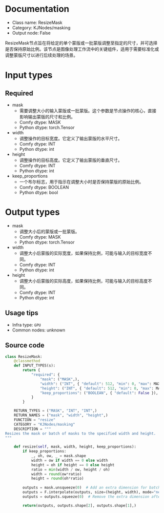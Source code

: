 
# Documentation
- Class name: ResizeMask
- Category: KJNodes/masking
- Output node: False

ResizeMask节点旨在将给定的单个蒙版或一批蒙版调整至指定的尺寸，并可选择是否保持原始比例。该节点是图像处理工作流中的关键组件，适用于需要标准化或调整蒙版尺寸以进行后续处理的场景。

# Input types
## Required
- mask
    - 需要调整大小的输入蒙版或一批蒙版。这个参数是节点操作的核心，直接影响输出蒙版的尺寸和比例。
    - Comfy dtype: MASK
    - Python dtype: torch.Tensor
- width
    - 调整操作的目标宽度。它定义了输出蒙版的水平尺寸。
    - Comfy dtype: INT
    - Python dtype: int
- height
    - 调整操作的目标高度。它定义了输出蒙版的垂直尺寸。
    - Comfy dtype: INT
    - Python dtype: int
- keep_proportions
    - 一个布尔标志，用于指示在调整大小时是否保持蒙版的原始比例。
    - Comfy dtype: BOOLEAN
    - Python dtype: bool

# Output types
- mask
    - 调整大小后的蒙版或一批蒙版。
    - Comfy dtype: MASK
    - Python dtype: torch.Tensor
- width
    - 调整大小后蒙版的实际宽度，如果保持比例，可能与输入的目标宽度不同。
    - Comfy dtype: INT
    - Python dtype: int
- height
    - 调整大小后蒙版的实际高度，如果保持比例，可能与输入的目标高度不同。
    - Comfy dtype: INT
    - Python dtype: int


## Usage tips
- Infra type: `GPU`
- Common nodes: unknown


## Source code
```python
class ResizeMask:
    @classmethod
    def INPUT_TYPES(s):
        return {
            "required": {
                "mask": ("MASK",),
                "width": ("INT", { "default": 512, "min": 0, "max": MAX_RESOLUTION, "step": 8, "display": "number" }),
                "height": ("INT", { "default": 512, "min": 0, "max": MAX_RESOLUTION, "step": 8, "display": "number" }),
                "keep_proportions": ("BOOLEAN", { "default": False }),
            }
        }

    RETURN_TYPES = ("MASK", "INT", "INT",)
    RETURN_NAMES = ("mask", "width", "height",)
    FUNCTION = "resize"
    CATEGORY = "KJNodes/masking"
    DESCRIPTION = """
Resizes the mask or batch of masks to the specified width and height.
"""

    def resize(self, mask, width, height, keep_proportions):
        if keep_proportions:
            _, oh, ow, _ = mask.shape
            width = ow if width == 0 else width
            height = oh if height == 0 else height
            ratio = min(width / ow, height / oh)
            width = round(ow*ratio)
            height = round(oh*ratio)
    
        outputs = mask.unsqueeze(0)  # Add an extra dimension for batch size
        outputs = F.interpolate(outputs, size=(height, width), mode="nearest")
        outputs = outputs.squeeze(0)  # Remove the extra dimension after interpolation

        return(outputs, outputs.shape[2], outputs.shape[1],)

```
